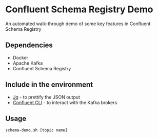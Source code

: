 # Confluent Schema Registry Demo
An automated walk-through demo of some key features in Confluent Schema Registry

## Dependencies
- Docker
- Apache Kafka
- Confluent Schema Registry

## Include in the environment
- [Jq](https://stedolan.github.io/jq/) - to prettify the JSON output
- [Confluent CLI](https://docs.confluent.io/current/cli/installing.html) - to interact with the Kafka brokers

## Usage
`schema-demo.sh [topic name]`